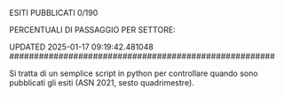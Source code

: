 ESITI PUBBLICATI 0/190 

PERCENTUALI DI PASSAGGIO PER SETTORE:

UPDATED 2025-01-17 09:19:42.481048
###################################################### 

Si tratta di un semplice script in python per controllare quando sono pubblicati gli esiti (ASN 2021, sesto quadrimestre).

